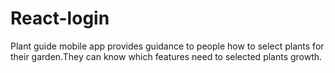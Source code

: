 # React-login

Plant guide mobile app provides guidance to people how to select plants for their garden.They can know which features need to selected plants growth.
